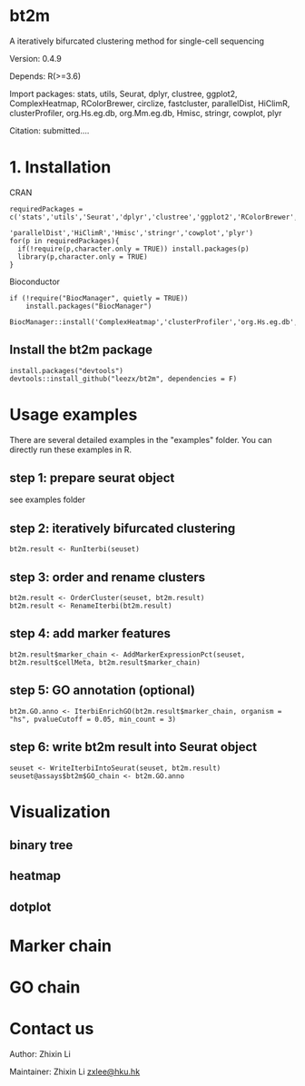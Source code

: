 # bt2m
A iteratively bifurcated clustering method for single-cell sequencing

Version: 0.4.9

Depends: R(>=3.6)

Import packages: stats, utils, Seurat, dplyr, clustree, ggplot2, ComplexHeatmap, RColorBrewer, circlize, fastcluster, parallelDist, HiClimR, clusterProfiler, org.Hs.eg.db, org.Mm.eg.db, Hmisc, stringr, cowplot, plyr

Citation: submitted....

# 1. Installation
CRAN
```
requiredPackages = c('stats','utils','Seurat','dplyr','clustree','ggplot2','RColorBrewer','circlize','fastcluster',
                     'parallelDist','HiClimR','Hmisc','stringr','cowplot','plyr')
for(p in requiredPackages){
  if(!require(p,character.only = TRUE)) install.packages(p)
  library(p,character.only = TRUE)
}
```
Bioconductor
```
if (!require("BiocManager", quietly = TRUE))
    install.packages("BiocManager")

BiocManager::install('ComplexHeatmap','clusterProfiler','org.Hs.eg.db','org.Mm.eg.db')
```

## Install the bt2m package
```
install.packages("devtools")
devtools::install_github("leezx/bt2m", dependencies = F)
```

# Usage examples
There are several detailed examples in the "examples" folder. You can directly run these examples in R.

## step 1: prepare seurat object
see examples folder

## step 2: iteratively bifurcated clustering
```
bt2m.result <- RunIterbi(seuset)
```

## step 3: order and rename clusters
```
bt2m.result <- OrderCluster(seuset, bt2m.result)
bt2m.result <- RenameIterbi(bt2m.result)
```

## step 4: add marker features
```
bt2m.result$marker_chain <- AddMarkerExpressionPct(seuset, bt2m.result$cellMeta, bt2m.result$marker_chain)
```

## step 5: GO annotation (optional)
```
bt2m.GO.anno <- IterbiEnrichGO(bt2m.result$marker_chain, organism = "hs", pvalueCutoff = 0.05, min_count = 3)
```

## step 6: write bt2m result into Seurat object
```
seuset <- WriteIterbiIntoSeurat(seuset, bt2m.result)
seuset@assays$bt2m$GO_chain <- bt2m.GO.anno
```

# Visualization

## binary tree

## heatmap

## dotplot

# Marker chain

# GO chain

# Contact us
Author: Zhixin Li

Maintainer: Zhixin Li <zxlee@hku.hk>
